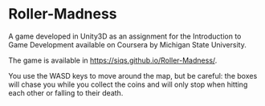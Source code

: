 # Roller-Madness

A game developed in Unity3D as an assignment for the Introduction to Game Development available on Coursera by Michigan State University.

The game is available in https://siqs.github.io/Roller-Madness/.

You use the WASD keys to move around the map, but be careful: the boxes will chase you while you collect the coins and will only stop when hitting each other or falling to their death.
